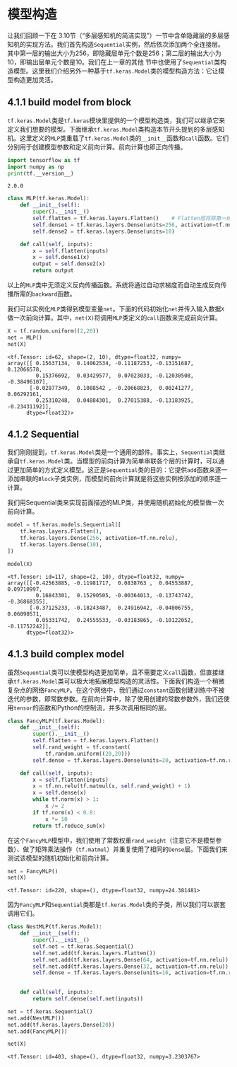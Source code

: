 
# 模型构造

让我们回顾一下在 3.10节（“多层感知机的简洁实现”）一节中含单隐藏层的多层感知机的实现方法。我们首先构造`Sequential`实例，然后依次添加两个全连接层。其中第一层的输出大小为256，即隐藏层单元个数是256；第二层的输出大小为10，即输出层单元个数是10。我们在上一章的其他
节中也使用了`Sequential`类构造模型。这里我们介绍另外一种基于`tf.keras.Model`类的模型构造方法：它让模型构造更加灵活。


## 4.1.1 build model from block

`tf.keras.Model`类是`tf.keras`模块里提供的一个模型构造类，我们可以继承它来定义我们想要的模型。下面继承`tf.keras.Model`类构造本节开头提到的多层感知机。这里定义的`MLP`类重载了`tf.keras.Model`类的`__init__`函数和`call`函数。它们分别用于创建模型参数和定义前向计算。前向计算也即正向传播。


```python
import tensorflow as tf
import numpy as np
print(tf.__version__)
```

    2.0.0
    


```python
class MLP(tf.keras.Model):
    def __init__(self):
        super().__init__()
        self.flatten = tf.keras.layers.Flatten()    # Flatten层将除第一维（batch_size）以外的维度展平
        self.dense1 = tf.keras.layers.Dense(units=256, activation=tf.nn.relu)
        self.dense2 = tf.keras.layers.Dense(units=10)

    def call(self, inputs):         
        x = self.flatten(inputs)   
        x = self.dense1(x)    
        output = self.dense2(x)     
        return output
```

以上的`MLP`类中无须定义反向传播函数。系统将通过自动求梯度而自动生成反向传播所需的`backward`函数。

我们可以实例化`MLP`类得到模型变量`net`。下面的代码初始化`net`并传入输入数据`X`做一次前向计算。其中，`net(X)`将调用`MLP`类定义的`call`函数来完成前向计算。


```python
X = tf.random.uniform((2,20))
net = MLP()
net(X)
```




    <tf.Tensor: id=62, shape=(2, 10), dtype=float32, numpy=
    array([[ 0.15637134,  0.14062534, -0.11187253, -0.13151687,  0.12066578,
             0.15376692,  0.03429577,  0.07023033, -0.12030508, -0.38496107],
           [-0.02877349,  0.1088542 , -0.20668823,  0.08241277,  0.06292161,
             0.25310248,  0.04884301,  0.27015388, -0.13183925, -0.23431192]],
          dtype=float32)>



## 4.1.2 Sequential

我们刚刚提到，`tf.keras.Model`类是一个通用的部件。事实上，`Sequential`类继承自`tf.keras.Model`类。当模型的前向计算为简单串联各个层的计算时，可以通过更加简单的方式定义模型。这正是`Sequential`类的目的：它提供`add`函数来逐一添加串联的`Block`子类实例，而模型的前向计算就是将这些实例按添加的顺序逐一计算。

我们用Sequential类来实现前面描述的MLP类，并使用随机初始化的模型做一次前向计算。


```python
model = tf.keras.models.Sequential([
    tf.keras.layers.Flatten(),
    tf.keras.layers.Dense(256, activation=tf.nn.relu),
    tf.keras.layers.Dense(10),
])

model(X)
```




    <tf.Tensor: id=117, shape=(2, 10), dtype=float32, numpy=
    array([[-0.42563885, -0.11981717,  0.0838763 ,  0.04553887,  0.09710997,
             0.16843301,  0.15290505, -0.00364013, -0.13743742, -0.36868355],
           [-0.37125233, -0.18243487,  0.24916942, -0.04006755,  0.06090571,
             0.05331742,  0.24555533, -0.03183865, -0.10122052, -0.11752242]],
          dtype=float32)>



## 4.1.3 build complex model

虽然`Sequential`类可以使模型构造更加简单，且不需要定义`call`函数，但直接继承`tf.keras.Model`类可以极大地拓展模型构造的灵活性。下面我们构造一个稍微复杂点的网络`FancyMLP`。在这个网络中，我们通过`constant`函数创建训练中不被迭代的参数，即常数参数。在前向计算中，除了使用创建的常数参数外，我们还使用`tensor`的函数和Python的控制流，并多次调用相同的层。


```python
class FancyMLP(tf.keras.Model):
    def __init__(self):
        super().__init__()
        self.flatten = tf.keras.layers.Flatten()
        self.rand_weight = tf.constant(
            tf.random.uniform((20,20)))
        self.dense = tf.keras.layers.Dense(units=20, activation=tf.nn.relu)

    def call(self, inputs):         
        x = self.flatten(inputs)   
        x = tf.nn.relu(tf.matmul(x, self.rand_weight) + 1)
        x = self.dense(x)    
        while tf.norm(x) > 1:
            x /= 2
        if tf.norm(x) < 0.8:
            x *= 10
        return tf.reduce_sum(x)
```

在这个`FancyMLP`模型中，我们使用了常数权重`rand_weight`（注意它不是模型参数）、做了矩阵乘法操作（`tf.matmul`）并重复使用了相同的`Dense`层。下面我们来测试该模型的随机初始化和前向计算。


```python
net = FancyMLP()
net(X)
```




    <tf.Tensor: id=220, shape=(), dtype=float32, numpy=24.381481>



因为`FancyMLP`和`Sequential`类都是`tf.keras.Model`类的子类，所以我们可以嵌套调用它们。


```python
class NestMLP(tf.keras.Model):
    def __init__(self):
        super().__init__()
        self.net = tf.keras.Sequential()
        self.net.add(tf.keras.layers.Flatten())
        self.net.add(tf.keras.layers.Dense(64, activation=tf.nn.relu))
        self.net.add(tf.keras.layers.Dense(32, activation=tf.nn.relu))
        self.dense = tf.keras.layers.Dense(units=16, activation=tf.nn.relu)

    
    def call(self, inputs):         
        return self.dense(self.net(inputs))

net = tf.keras.Sequential()
net.add(NestMLP())
net.add(tf.keras.layers.Dense(20))
net.add(FancyMLP())

net(X)
```




    <tf.Tensor: id=403, shape=(), dtype=float32, numpy=3.2303767>


